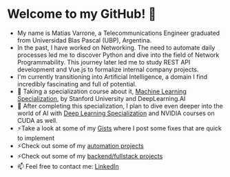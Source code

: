<!--
**mvarrone/mvarrone** is a ✨ _special_ ✨ repository because its `README.md` (this file) appears on your GitHub profile.

Here are some ideas to get you started:

- 🔭 I’m currently working on ...
- 🌱 I’m currently learning ...
- 👯 I’m looking to collaborate on ...
- 🤔 I’m looking for help with ...
- 💬 Ask me about ...
- 📫 How to reach me: ...
- 😄 Pronouns: ...
- ⚡ Fun fact: ...


### Hi there 👋
-->

# Welcome to my GitHub! 👋
- My name is Matias Varrone, a Telecommunications Engineer graduated from Universidad Blas Pascal (UBP), Argentina.
- In the past, I have worked on Networking. The need to automate daily processes led me to discover Python and dive into the field of Network Programmability. This journey later led me to study REST API development and Vue.js to formalize internal company projects.
- I'm currently transitioning into Artificial Intelligence, a domain I find incredibly fascinating and full of potential.
- 🌱 Taking a specialization course about it, [Machine Learning Specialization](https://www.coursera.org/specializations/machine-learning-introduction), by Stanford University and DeepLearning.AI
- 🌱 After completing this specialization, I plan to dive even deeper into the world of AI with [Deep Learning Specialization](https://www.coursera.org/specializations/deep-learning) and NVIDIA courses on CUDA as well.
- ⚡Take a look at some of my [Gists](https://gist.github.com/mvarrone) where I post some fixes that are quick to implement
- ⚡Check out some of my [automation projects](https://github.com/mvarrone/automation-projects)
- ⚡Check out some of my [backend/fullstack projects](https://github.com/mvarrone/app-projects)
- 📫 Feel free to contact me: [LinkedIn](https://www.linkedin.com/in/matiasvarrone/)
